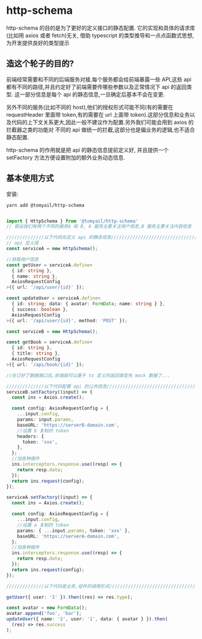 # http-schema

http-schema 的目的是为了更好的定义接口的静态配置. 它的实现和具体的请求库(比如用 axios 或者 fetch)无关, 借助 typescript 的类型推导和一点点函数式思想,为开发提供良好的类型提示

## 造这个轮子的目的?

前端经常需要和不同的后端服务对接,每个服务都会给前端暴露一些 API,这些 api 都有不同的路径,并且约定好了前端需要传哪些参数以及正常情况下 api 的返回类型. 这一部分信息是每个 api 的静态信息,一旦确定后基本不会在变更.

另外不同的服务(比如不同的 host),他们的授权形式可能不同(有的需要在 requestHeader 里面带 token,有的需要在 url 上面带 token).这部分信息和业务以及代码的上下文关系更大,因此一般不建议作为配置.另外我们可能会用到 axios 的拦截器之类的功能对 不同的 api 做统一的拦截,这部分也是偏业务的逻辑,也不适合静态配置.

http-schema 的作用就是把 api 的静态信息提前定义好, 并且提供一个 setFactory 方法方便设置附加的额外业务动态信息.

## 基本使用方式

安装:

```
yarn add @tomyail/http-schema
```

```typescript

import { HttpSchema } from '@tomyail/http-schema'
// 假设我们有两个不同的服务A 和 B, A 服务主要关注用户信息,B 服务主要关注内容信息

//////////////以下代码先定义 api 的静态信息////////////////////////////////////////////////////
// api 定义层
const serviceA = new HttpSchema();

//获取用户信息
const getUser = serviceA.define<
  { id: string },
  { name: string },
  AxiosRequestConfig
>({ url: '/api/user/{id}' });

const updateUser = serviceA.define<
  { id: string; data: { avatar: FormData; name: string } },
  { success: boolean },
  AxiosRequestConfig
>({ url: '/api/user/{id}', method: 'POST' });

const serviceB = new HttpSchema();

const getBook = serviceA.define<
  { id: string },
  { title: string },
  AxiosRequestConfig
>({ url: '/api/book/{id}' });

//在订好了数据接口后,前端就可以基于 ts 定义的返回类型先 mock 数据了...

//////////////以下代码配置 api 的公共信息////////////////////////////////////////////////////
serviceB.setFactory((input) => {
  const ins = Axios.create();

  const config: AxiosRequestConfig = {
    ...input.config,
    params: input.params,
    baseURL: 'https://serverB-domain.com',
    //设置 b 复制的 token
    headers: {
      token: 'xxx',
    },
  };
  //加各种插件
  ins.interceptors.response.use((resp) => {
    return resp.data;
  });
  return ins.request(config);
});

serviceA.setFactory((input) => {
  const ins = Axios.create();

  const config: AxiosRequestConfig = {
    ...input.config,
    //设置 a 复制的 token
    params: { ...input.params, token: 'xxx' },
    baseURL: 'https://serverA-domain.com',
  };
  //加各种插件
  ins.interceptors.response.use((resp) => {
    return resp.data;
  });
  return ins.request(config);
});

//////////////以下代码是业务,组件的调用形式////////////////////////////////////////////////////

getUser({ user: '1' }).then((res) => res.type);

const avatar = new FormData();
avatar.append('foo', 'bar');
updateUser({ name: '2', user: '1', data: { avatar } }).then(
  (res) => res.success
);
```

